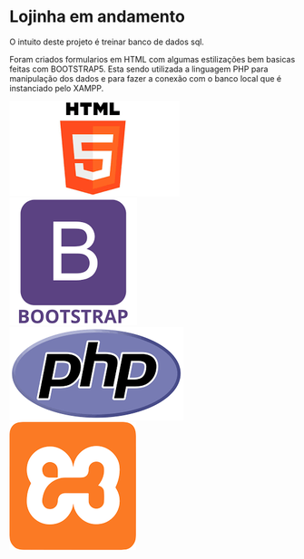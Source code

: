 # Lojinha em andamento
O intuito deste projeto é treinar banco de dados sql.

<p>
Foram criados formularios em HTML com algumas estilizações bem basicas feitas com BOOTSTRAP5.
Esta sendo utilizada a linguagem PHP para manipulação dos dados e para fazer a conexão com o banco local que é instanciado pelo XAMPP.
</p>
<img src="/img/html.png" alt="logo php" widht="100">
<img src="/img/boot.png" alt="logo php" widht="100">
<img src="/img/php.png" alt="logo php" widht="100">
<img src="/img/xampp.png" alt="logo php" widht="100">


